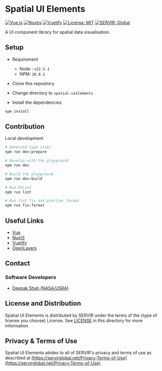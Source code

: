 

# Spatial UI Elements

[![Vue.js](https://img.shields.io/badge/vuejs-%2335495e.svg?style=for-the-badge&logo=vuedotjs&logoColor=%234FC08D)](https://vuejs.org/)
[![Nuxtjs](https://img.shields.io/badge/Nuxt-002E3B?style=for-the-badge&logo=nuxtdotjs&logoColor=#00DC82)](https://nuxt.com/)
[![Vuetify](https://img.shields.io/badge/Vuetify-1867C0?style=for-the-badge&logo=vuetify&logoColor=AEDDFF)](https://vuetifyjs.com/)
[![License: MIT](https://img.shields.io/badge/License-MIT-yellow.svg?style=for-the-badge)](https://opensource.org/licenses/MIT)
[![SERVIR: Global](https://img.shields.io/badge/SERVIR-Global-green?style=for-the-badge)](https://servirglobal.net)


A UI component library for spatial data visualisation.


## Setup

* Requirement

  * Node : `v22.5.1`
  * NPM: `10.8.2`

* Clone this repository
* Change directory to `spatial-uielements`
* Install the dependencies
```bash
npm install
```

## Contribution

  <summary>Local development</summary>
  
  ```bash
  # Generate type stubs
  npm run dev:prepare
  
  # Develop with the playground
  npm run dev
  
  # Build the playground
  npm run dev:build
  
  # Run ESLint
  npm run lint

  # Run lint fix and prettier format
  npm run fix:format
  ```

  ## Useful Links

  * [Vue](https://vuejs.org/)
  * [Nuxt3](https://nuxt.com/)
  * [Vuetify](https://vuetifyjs.com/)
  * [OpenLayers](https://vue3openlayers.netlify.app/)


## Contact

### Software Developers

- [Deepak Shah (NASA/USRA)](https://github.com/deepak-shah-np)



## License and Distribution

Spatial UI Elements is distributed by SERVIR under the terms of the {type of license you choose} License. See
[LICENSE](LICENSE) in this directory for more information.

## Privacy & Terms of Use

Spatial UI Elements abides to all of SERVIR's privacy and terms of use as described
at [https://servirglobal.net/Privacy-Terms-of-Use](https://servirglobal.net/Privacy-Terms-of-Use).

